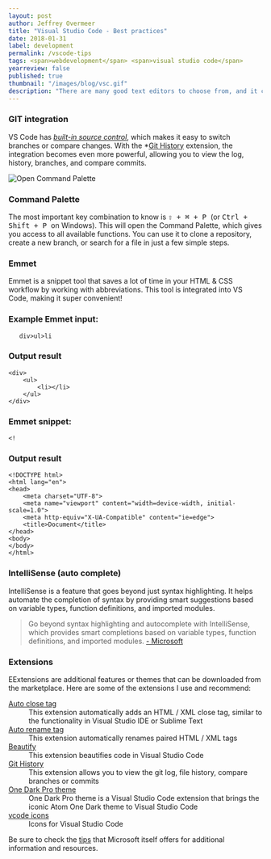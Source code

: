 ```yaml
---
layout: post
author: Jeffrey Overmeer
title: "Visual Studio Code - Best practices"
date: 2018-01-31
label: development
permalink: /vscode-tips
tags: <span>webdevelopment</span> <span>visual studio code</span>
yearreview: false
published: true
thumbnail: "/images/blog/vsc.gif"
description: "There are many good text editors to choose from, and it can be tough to decide which one is right for you. Personally, I really like VS Code! It's easy to use, free, open-source, and available on both MacOS and Windows."
---
```


### GIT integration
VS Code has *[built-in source control](https://code.visualstudio.com/docs/introvideos/versioncontrol "Visual Studio code")*, which makes it easy to switch branches or compare changes. With the *[Git History](https://marketplace.visualstudio.com/items?itemName=donjayamanne.githistory "Git History extension") extension, the integration becomes even more powerful, allowing you to view the log, history, branches, and compare commits.

<img src="https://github.com/Microsoft/vscode-tips-and-tricks/raw/master/media/OpenCommandPalatte.gif" class="fullscreen" alt="Open Command Palette">

### Command Palette
The most important key combination to know is <kbd> ⇧ + ⌘ + P </kbd> (or <kbd> Ctrl + Shift + P </kbd> on Windows). This will open the Command Palette, which gives you access to all available functions. You can use it to clone a repository, create a new branch, or search for a file in just a few simple steps.




### Emmet
Emmet is a snippet tool that saves a lot of time in your HTML & CSS workflow by working with abbreviations. This tool is integrated into VS Code, making it super convenient!

### Example Emmet input:
<pre><code>   div&gt;ul&gt;li
</code></pre>

### Output result
<pre><code class="language-html" data-lang="html">&lt;div&gt;
    &lt;ul&gt;
        &lt;li&gt;&lt;/li&gt;
    &lt;/ul&gt;
&lt;/div&gt;</code></pre>


### Emmet snippet:
<pre><code>&lt;!</code></pre>

### Output result
<pre><code class="language-html" data-lang="html">&lt;!DOCTYPE html&gt;
&lt;html lang=&quot;en&quot;&gt;
&lt;head&gt;
    &lt;meta charset=&quot;UTF-8&quot;&gt;
    &lt;meta name=&quot;viewport&quot; content=&quot;width=device-width, initial-scale=1.0&quot;&gt;
    &lt;meta http-equiv=&quot;X-UA-Compatible&quot; content=&quot;ie=edge&quot;&gt;
    &lt;title&gt;Document&lt;/title&gt;
&lt;/head&gt;
&lt;body&gt;   
&lt;/body&gt;
&lt;/html&gt;</code></pre>

### IntelliSense (auto complete)
IntelliSense is a feature that goes beyond just syntax highlighting. It helps automate the completion of syntax by providing smart suggestions based on variable types, function definitions, and imported modules.
<blockquote>
Go beyond syntax highlighting and autocomplete with IntelliSense, which provides smart completions based on variable types, function definitions, and imported modules.
<a href="https://www.microsoft.com" target="_BLANK">- Microsoft</a>
</blockquote>

### Extensions
EExtensions are additional features or themes that can be downloaded from the marketplace. Here are some of the extensions I use and recommend:
<dl>
<dt> <a href="https://marketplace.visualstudio.com/items?itemName=formulahendry.auto-close-tag" target="_BLANK"> Auto close tag </a> </dt>
<dd> This extension automatically adds an HTML / XML close tag, similar to the functionality in Visual Studio IDE or Sublime Text</dd>
<dt> <a href="https://marketplace.visualstudio.com/items?itemName=formulahendry.auto-rename-tag" target="_BLANK"> Auto rename tag </a> </dt>
<dd> This extension automatically renames paired HTML / XML tags</dd>
<dt> <a href="https://marketplace.visualstudio.com/items?itemName=HookyQR.beautify" target="_BLANK"> Beautify </a> </dt>
<dd> This extension beautifies code in Visual Studio Code</dd>
<dt> <a href="https://marketplace.visualstudio.com/items?itemName=donjayamanne.githistory" target="_BLANK"> Git History </a> </dt>
<dd> This extension allows you to view the git log, file history, compare branches or commits
</dd>

   
<dt> <a href="https://marketplace.visualstudio.com/items?itemName=zhuangtongfa.Material-theme" target="_BLANK"> One Dark Pro theme </a> </dt>
   
<dd> One Dark Pro theme is a Visual Studio Code extension that brings the iconic Atom One Dark theme to Visual Studio Code</dd>
  
<dt> <a href="https://marketplace.visualstudio.com/items?itemName=robertohuertasm.vcode-icons" target="_BLANK"> vcode icons </a> </dt>
   
<dd> Icons for Visual Studio Code</dd>

</dl>

 
Be sure to check the [tips](https://github.com/Microsoft/vcode-tips-and-tricks) that Microsoft itself offers for additional information and resources.